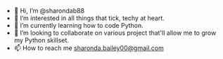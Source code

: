 - 👋 Hi, I’m @sharondab88
- 👀 I’m interested in all things that tick, techy at heart.
- 🌱 I’m currently learning how to code Python.
- 💞️ I’m looking to collaborate on various project that'll allow me to grow my Python skillset.
- 📫 How to reach me sharonda.bailey00@gmail.com

<!---
sharondab88/sharondab88 is a ✨ special ✨ repository because its `README.md` (this file) appears on your GitHub profile.
You can click the Preview link to take a look at your changes.
--->
